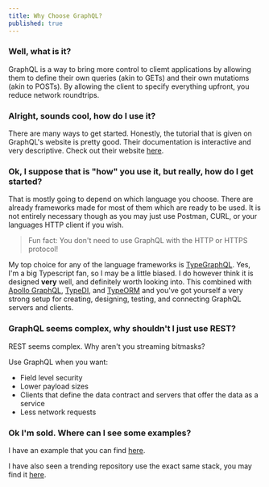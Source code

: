 ```yaml
---
title: Why Choose GraphQL?
published: true
---
```


### Well, what is it?

GraphQL is a way to bring more control to cliemt applications by allowing
them to define their own queries (akin to GETs) and their own mutatioms
(akin to POSTs). By allowing the client to specify everything upfront,
you reduce network roundtrips.

### Alright, sounds cool, how do I use it?

There are many ways to get started. Honestly, the tutorial that is given on GraphQL's website is pretty good. Their documentation is interactive and very descriptive.
Check out their website [here](https://graphql.org/learn/).

### Ok, I suppose that is "how" you use it, but really, how do I get started?

That is mostly going to depend on which language you choose. There are already frameworks made for most of them which are ready to be used. It is not entirely necessary
though as you may just use Postman, CURL, or your languages HTTP client if you wish.

> Fun fact: You don't need to use GraphQL with the HTTP or HTTPS protocol!

My top choice for any of the language frameworks is [TypeGraphQL](https://typegraphql.ml/). Yes, I'm a big Typescript fan, so I may be a little biased. I do however think
it is designed __very__ well, and definitely worth looking into. This combined with [Apollo GraphQL](https://www.apollographql.com/), [TypeDI](https://github.com/typestack/typedi),
and [TypeORM](https://typeorm.io/#/) and you've got yourself a very strong setup for creating, designing, testing, and connecting GraphQL servers and clients.

### GraphQL seems complex, why shouldn't I just use REST?

REST seems complex. Why aren't you streaming bitmasks?

Use GraphQL when you want:

- Field level security
- Lower payload sizes
- Clients that define the data contract and servers that offer the data as a service
- Less network requests

### Ok I'm sold. Where can I see some examples?

I have an example that you can find [here](https://github.com/jharrilim/downtime).

I have also seen a trending repository use the exact same stack, you may find it [here](https://github.com/TrillCyborg/fullstack).
